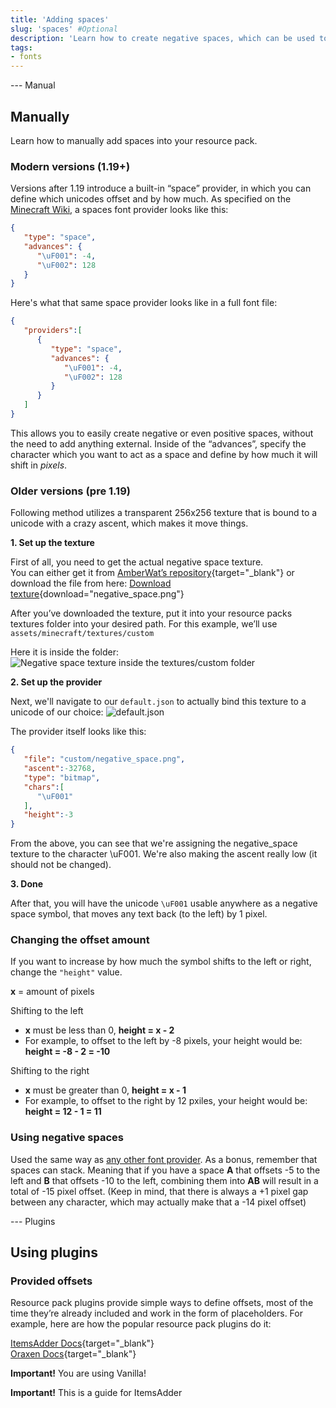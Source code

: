 ```yaml
---
title: 'Adding spaces'
slug: 'spaces' #Optional
description: 'Learn how to create negative spaces, which can be used to offset text!'
tags:
- fonts
---
```


<versions>

--- Manual

## Manually

Learn how to manually add spaces into your resource pack.

### Modern versions (1.19+)
Versions after 1.19 introduce a built-in “space” provider, in which you can define which unicodes offset and by how much. 
As specified on the <a href="https://minecraft.wiki/w/Resource_pack#Fonts" target="_blank">Minecraft Wiki</a>, a spaces font provider looks like this:

```json
{
   "type": "space",
   "advances": {
      "\uF001": -4,
      "\uF002": 128
   }
}
```

Here's what that same space provider looks like in a full font file:

```json
{
   "providers":[
      {
         "type": "space",
         "advances": {
            "\uF001": -4,
            "\uF002": 128
         }
      }
   ]
}
```

This allows you to easily create negative or even positive spaces, without the need to add anything external. Inside of the “advances”, 
specify the character which you want to act as a space and define by how much it will shift in *pixels*.

### Older versions (pre 1.19)
Following method utilizes a transparent 256x256 texture that is bound to a unicode with a crazy ascent, which makes it move things.

**1. Set up the texture**

First of all, you need to get the actual negative space texture.<br/>
You can either get it from [AmberWat’s repository](https://github.com/AmberWat/NegativeSpaceFont/tree/master/assets/space/textures/font){target="_blank"} or download the file from here:
[Download texture](/guides/adding-spaces/negative_space.png){download="negative_space.png"}


After you’ve downloaded the texture, put it into your resource packs textures folder into your desired path. For this example, we’ll use `assets/minecraft/textures/custom`

Here it is inside the folder:
![Negative space texture inside the textures/custom folder](/guides/adding-spaces/negative_space_folder.png)

**2. Set up the provider**

Next, we'll navigate to our `default.json` to actually bind this texture to a unicode of our choice:
![default.json](/guides/adding-spaces/font_folder.png)

The provider itself looks like this:
```json
{
   "file": "custom/negative_space.png",
   "ascent":-32768,
   "type": "bitmap",
   "chars":[
      "\uF001"
   ],
   "height":-3
}
```

From the above, you can see that we're assigning the negative_space texture to the character \uF001.
We're also making the ascent really low (it should not be changed).

**3. Done**

After that, you will have the unicode `\uF001` usable anywhere as a negative space symbol, that moves any text
back (to the left) by 1 pixel.

### Changing the offset amount
If you want to increase by how much the symbol shifts to the left or right, change the `"height"` value.

**x** = amount of pixels

Shifting to the left
* **x** must be less than 0, **height = x - 2**
* For example, to offset to the left by -8 pixels, your height would be: **height = -8 - 2 = -10**

Shifting to the right
* **x** must be greater than 0, **height = x - 1**
* For example, to offset to the right by 12 pxiles, your height would be: **height = 12 - 1 = 11**

### Using negative spaces


Used the same way as [any other font provider](/guides/using-fonts). As a bonus, remember that spaces can stack. 
Meaning that if you have a space **A** that offsets -5 to the left and **B** that offsets -10 to the left, 
combining them into **AB** will result in a total of -15 pixel offset. 
(Keep in mind, that there is always a +1 pixel gap between any character, which may actually make that a -14 pixel offset)


--- Plugins

## Using plugins

### Provided offsets
Resource pack plugins provide simple ways to define offsets, most of the time they’re already included and work in the form of placeholders. For example, here are how the popular resource pack plugins do it:

[ItemsAdder Docs](https://itemsadder.devs.beer/plugin-usage/placeholderapi#offsets){target="_blank"}
<br/>
[Oraxen Docs](https://docs.oraxen.com/configuration/glyphs#placeholderapi){target="_blank"}


<warning><b>Important!</b> You are using Vanilla!</warning>

<info>**Important!** This is a guide for ItemsAdder</info>


</versions>